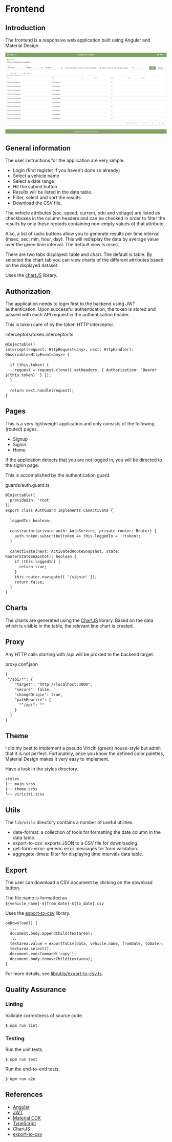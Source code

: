 # Frontend

## Introduction

The frontend is a responsive web application built using Angular and Material Design.

![Architecture Diagram](../images/screenshot-home-page.png)

## General information

The user instructions for the application are very simple.

* Login (first register if you haven't done so already)
* Select a vehicle name
* Select a date range
* Hit the submit button
* Results will be listed in the data table.
* Filter, select and sort the results.
* Download the CSV file.

The vehicle attributes (soc, speed, current, odo and voltage) are listed as checkboxes in the column headers and can be checked in order to filter the results by only those records containing non-empty values of that attribute.

Also, a list of radio buttons allow you to generate results per time interval (msec, sec, min, hour, day). This will redisplay the data by average value over the given time interval. The default view is msec.

There are two tabs displayed: table and chart. The default is table. By selected the chart tab you can view charts of the different attributes based
on the displayed dataset.

Uses the [chartJS](https://www.chartjs.org) library.


## Authorization

The application needs to login first to the backend using JWT authentication. Upon successful authentication, the token is stored and passed with
each API request in the authentication header.

This is taken care of by the token HTTP interceptor.

interceptors/token.interceptor.ts
```
@Injectable()
intercept(request: HttpRequest<any>, next: HttpHandler): Observable<HttpEvent<any>> {

  if (this.token) {
    request = request.clone({ setHeaders: { Authorization: `Bearer ${this.token}` } });
  }

  return next.handle(request);
}
```

## Pages

This is a very lightweight application and only consists of the following (routed) pages.

* Signup
* Signin
* Home

If the application detects that you are not logged in, you will be directed to the signin page.

This is accomplished by the authentication guard.

guards/auth.guard.ts
```
@Injectable({
  providedIn: 'root'
})
export class AuthGuard implements CanActivate {

  loggedIn: boolean;

  constructor(private auth: AuthService, private router: Router) {
    auth.token.subscribe(token => this.loggedIn = !!token);
  }

  canActivate(next: ActivatedRouteSnapshot, state: RouterStateSnapshot): boolean {
    if (this.loggedIn) {
      return true;
    }
    this.router.navigate([ '/signin' ]);
    return false;
  }
}
```

## Charts

The charts are generated using the [ChartJS](https://www.chartjs.org/) library. Based on the data which is visible in the table, the relevant line chart is created.


## Proxy

Any HTTP calls starting with /api will be proxied to the backend target.

proxy.conf.json
```
{
 "/api/*": {
    "target": "http://localhost:3000",
    "secure": false,
    "changeOrigin": true,
    "pathRewrite": {
      "^/api": ""
    }
  }
}
```

## Theme

I did my best to implement a pseudo Viriciti (green) house-style but admit that it is not perfect. Fortunately, once you know the defined color palettes, Material Design makes it very easy to implement.

Have a look in the styles directory.

```
styles
├── main.scss
├── theme.scss
└── viriciti.scss
```

## Utils

The `lib/utils` directory contains a number of useful utilities.

* date-format: a collection of tools for formatting the date column in the data table.
* export-to-csv: exports JSON to a CSV file for downloading.
* get-form-error: generic error messages for form validation.
* aggregate-times: filter for displaying time intervals data table.


## Export

The user can download a CSV document by clicking on the download button.

The file name is formatted as `${vehicle_name}-${from_date}-${to_date}.csv`

Uses the [export-to-csv](https://www.npmjs.com/package/export-to-csv) library.

```
onDownload() {
  ...
  document.body.appendChild(textarea);
  ...
  textarea.value = exportToCsv(data, vehicle.name, fromDate, toDate);
  textarea.select();
  document.execCommand('copy');
  document.body.removeChild(textarea);
}
```

For more details, see [lib/utils/export-to-csv.ts](src/app/lib/utils/export-to-csv.ts).


## Quality Assurance

### Linting

Validate correctness of source code.

```
$ npm run lint
```

### Testing

Run the unit tests.

```
$ npm run test
```

Run the end-to-end tests.

```
$ npm run e2e
```

## References

* [Angular](https://angular.io)
* [JWT](https://jwt.io)
* [Material CDK](https://material.angular.io)
* [TypeScript](https://www.typescriptlang.org)
* [ChartJS](https://www.chartjs.org)
* [export-to-csv](https://www.npmjs.com/package/export-to-csv)
